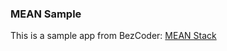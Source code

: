 ### MEAN Sample
This is a sample app from BezCoder:
[MEAN Stack](https://www.bezkoder.com/angular-17-node-js-express-mongodb/)
